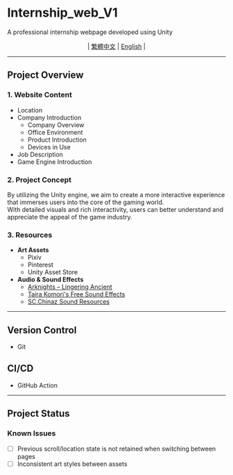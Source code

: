 # **Internship_web_V1**
A professional internship webpage developed using Unity

<div align="center">

| [繁體中文](README.md) | [English](README_en-us.md) | 

</div>

---

## **Project Overview**

### 1. **Website Content**
- Location
- Company Introduction
  - Company Overview
  - Office Environment
  - Product Introduction
  - Devices in Use
- Job Description
- Game Engine Introduction

### 2. **Project Concept**  
By utilizing the Unity engine, we aim to create a more interactive experience that immerses users into the core of the gaming world.  
With detailed visuals and rich interactivity, users can better understand and appreciate the appeal of the game industry.

### 3. **Resources**
- **Art Assets**
  - Pixiv  
  - Pinterest  
  - Unity Asset Store  
- **Audio & Sound Effects**
  - [Arknights – Lingering Ancient](https://music.youtube.com/watch?v=0KeWvHs_kG0&si=mEJDlZrglzYd6PAB)  
  - [Taira Komori's Free Sound Effects](https://taira-komori.jpn.org/freesoundtw.html)  
  - [SC.Chinaz Sound Resources](https://sc.chinaz.com/yinxiao/)

---

## **Version Control**
- Git

## **CI/CD**
- GitHub Action

---

## **Project Status**

### Known Issues
- [ ] Previous scroll/location state is not retained when switching between pages  
- [ ] Inconsistent art styles between assets
